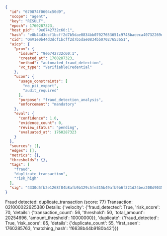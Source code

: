 ```json
{
  "id": "670874f0604c50d9",
  "scope": "agent",
  "key": "RESULT",
  "epoch": 1760287323,
  "host_pid": "9e6742732c60:1",
  "hash": "e0b44d3dcf1bcff2d7b5dae0834bb07027653651c9748baeeca40732269eba45",
  "cid": "QmV1e0b44d3dcf1bcff2d7b5dae0834bb07027653651",
  "aicp": {
    "prov": {
      "issuer": "9e6742732c60:1",
      "created_at": 1760287323,
      "method": "automated_fraud_detection",
      "vc_type": "VerifiableCredential"
    },
    "ucon": {
      "usage_constraints": [
        "no_pii_export",
        "audit_required"
      ],
      "purpose": "fraud_detection_analysis",
      "enforcement": "mandatory"
    },
    "eval": {
      "confidence": 1.0,
      "evidence_count": 0,
      "review_status": "pending",
      "evaluated_at": 1760287323
    }
  },
  "sources": [],
  "edges": [],
  "metrics": {},
  "thresholds": {},
  "tags": [
    "fraud",
    "duplicate_transaction",
    "risk_high"
  ],
  "sig": "4330d5fb2e1268f84b8afb9b129c5fe315b49afb9b6f321d24bea208d903584f"
}
```

Fraud detected: duplicate_transaction (score: 77)
Transaction: 021000022625380
Details: {'velocity': {'fraud_detected': True, 'risk_score': 70, 'details': {'transaction_count': 56, 'threshold': 50, 'total_amount': 20254696, 'amount_threshold': 10000000}}, 'duplicate': {'fraud_detected': True, 'risk_score': 85, 'details': {'duplicate_count': 55, 'first_seen': 1760285763, 'matching_hash': 'f6638b44b9180b42'}}}